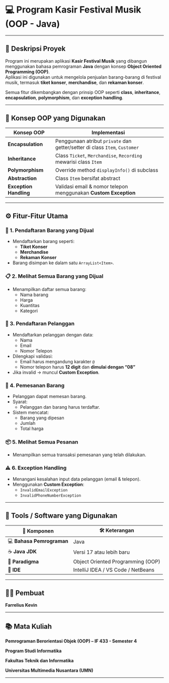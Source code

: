 # 💻 Program Kasir Festival Musik (OOP - Java)

---

## 📘 Deskripsi Proyek

Program ini merupakan aplikasi **Kasir Festival Musik** yang dibangun menggunakan bahasa pemrograman **Java** dengan konsep **Object Oriented Programming (OOP)**.  
Aplikasi ini digunakan untuk mengelola penjualan barang-barang di festival musik, termasuk **tiket konser**, **merchandise**, dan **rekaman konser**.

Semua fitur dikembangkan dengan prinsip OOP seperti **class**, **inheritance**, **encapsulation**, **polymorphism**, dan **exception handling**.

---

## 🧠 Konsep OOP yang Digunakan

| Konsep OOP        | Implementasi                                                                 |
|-------------------|------------------------------------------------------------------------------|
| **Encapsulation** | Penggunaan atribut `private` dan getter/setter di class `Item`, `Customer`   |
| **Inheritance**   | Class `Ticket`, `Merchandise`, `Recording` mewarisi class `Item`             |
| **Polymorphism**  | Override method `displayInfo()` di subclass                                  |
| **Abstraction**   | Class `Item` bersifat abstract                                               |
| **Exception Handling** | Validasi email & nomor telepon menggunakan **Custom Exception**         |

---

## ⚙️ Fitur-Fitur Utama

### 🛒 1. Pendaftaran Barang yang Dijual  
- Mendaftarkan barang seperti:
  - **Tiket Konser**
  - **Merchandise**
  - **Rekaman Konser**
- Barang disimpan ke dalam satu `ArrayList<Item>`.

### 📋 2. Melihat Semua Barang yang Dijual  
- Menampilkan daftar semua barang:
  - Nama barang
  - Harga
  - Kuantitas
  - Kategori

### 👤 3. Pendaftaran Pelanggan  
- Mendaftarkan pelanggan dengan data:
  - Nama
  - Email
  - Nomor Telepon  
- Dilengkapi validasi:
  - Email harus mengandung karakter `@`
  - Nomor telepon harus **12 digit** dan **dimulai dengan “08”**  
- Jika invalid → muncul **Custom Exception**.

### 🧾 4. Pemesanan Barang  
- Pelanggan dapat memesan barang.  
- Syarat:
  - Pelanggan dan barang harus terdaftar.  
- Sistem mencatat:
  - Barang yang dipesan
  - Jumlah
  - Total harga

### 📦 5. Melihat Semua Pesanan  
- Menampilkan semua transaksi pemesanan yang telah dilakukan.

### ⚠️ 6. Exception Handling  
- Menangani kesalahan input data pelanggan (email & telepon).  
- Menggunakan **Custom Exception**:
  - `InvalidEmailException`
  - `InvalidPhoneNumberException`

---

## 🧰 Tools / Software yang Digunakan

| 🧩 Komponen | 🛠️ Keterangan |
|-------------|----------------|
| 💻 **Bahasa Pemrograman** | Java |
| ☕ **Java JDK** | Versi 17 atau lebih baru |
| 🧠 **Paradigma** | Object Oriented Programming (OOP) |
| 🧰 **IDE** | IntelliJ IDEA / VS Code / NetBeans |


---

## 🧑‍💻 Pembuat
**Farrelius Kevin**  

---

## 📚 Mata Kuliah

**Pemrograman Berorientasi Objek (OOP) – IF 433 - Semester 4**

**Program Studi Informatika**

**Fakultas Teknik dan Informatika**

**Universitas Multimedia Nusantara (UMN)**

---
